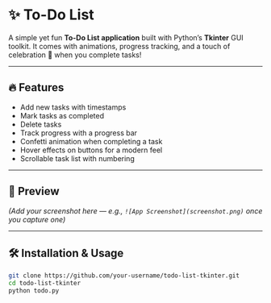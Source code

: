 # ✨ To-Do List

A simple yet fun **To-Do List application** built with Python’s **Tkinter** GUI toolkit. It comes with animations, progress tracking, and a touch of celebration 🎉 when you complete tasks!  

---

## 🔥 Features
-  Add new tasks with timestamps  
-  Mark tasks as completed  
-  Delete tasks  
-  Track progress with a progress bar  
-  Confetti animation when completing a task  
-  Hover effects on buttons for a modern feel  
-  Scrollable task list with numbering  

---

## 📸 Preview  
*(Add your screenshot here — e.g., `![App Screenshot](screenshot.png)` once you capture one)*  

---

## 🛠️ Installation & Usage
```bash
git clone https://github.com/your-username/todo-list-tkinter.git
cd todo-list-tkinter
python todo.py
